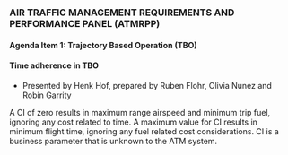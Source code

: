 ### AIR TRAFFIC MANAGEMENT REQUIREMENTS AND PERFORMANCE PANEL (ATMRPP)  
#### Agenda Item 1: Trajectory Based Operation (TBO)  
#### Time adherence in TBO

- Presented by Henk Hof, prepared by Ruben Flohr, Olivia Nunez and Robin Garrity

A CI of zero results in maximum range airspeed and minimum trip fuel, ignoring any cost related to time. 
A maximum value for CI results in minimum flight time, ignoring any fuel related cost considerations.
CI is a business parameter that is unknown to the ATM system.

